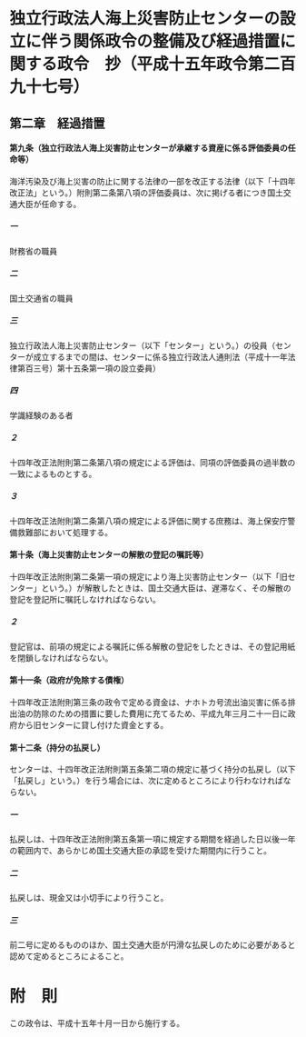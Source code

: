 # 独立行政法人海上災害防止センターの設立に伴う関係政令の整備及び経過措置に関する政令　抄（平成十五年政令第二百九十七号）
## 第二章　経過措置
#### 第九条（独立行政法人海上災害防止センターが承継する資産に係る評価委員の任命等）
海洋汚染及び海上災害の防止に関する法律の一部を改正する法律（以下「十四年改正法」という。）附則第二条第八項の評価委員は、次に掲げる者につき国土交通大臣が任命する。
##### 一
財務省の職員
##### 二
国土交通省の職員
##### 三
独立行政法人海上災害防止センター（以下「センター」という。）の役員（センターが成立するまでの間は、センターに係る独立行政法人通則法（平成十一年法律第百三号）第十五条第一項の設立委員）
##### 四
学識経験のある者
##### ２
十四年改正法附則第二条第八項の規定による評価は、同項の評価委員の過半数の一致によるものとする。
##### ３
十四年改正法附則第二条第八項の規定による評価に関する庶務は、海上保安庁警備救難部において処理する。
#### 第十条（海上災害防止センターの解散の登記の嘱託等）
十四年改正法附則第二条第一項の規定により海上災害防止センター（以下「旧センター」という。）が解散したときは、国土交通大臣は、遅滞なく、その解散の登記を登記所に嘱託しなければならない。
##### ２
登記官は、前項の規定による嘱託に係る解散の登記をしたときは、その登記用紙を閉鎖しなければならない。
#### 第十一条（政府が免除する債権）
十四年改正法附則第三条の政令で定める資金は、ナホトカ号流出油災害に係る排出油の防除のための措置に要した費用に充てるため、平成九年三月二十一日に政府から旧センターに貸し付けた資金とする。
#### 第十二条（持分の払戻し）
センターは、十四年改正法附則第五条第二項の規定に基づく持分の払戻し（以下「払戻し」という。）を行う場合には、次に定めるところにより行わなければならない。
##### 一
払戻しは、十四年改正法附則第五条第一項に規定する期間を経過した日以後一年の範囲内で、あらかじめ国土交通大臣の承認を受けた期間内に行うこと。
##### 二
払戻しは、現金又は小切手により行うこと。
##### 三
前二号に定めるもののほか、国土交通大臣が円滑な払戻しのために必要があると認めて定めるところによること。
# 附　則
この政令は、平成十五年十月一日から施行する。
